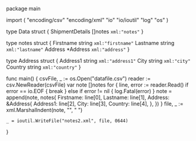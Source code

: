 package main

import (
	"encoding/csv"
	"encoding/xml"
	"io"
	"io/ioutil"
	"log"
	"os"
)

type Data struct {
	ShipmentDetails []notes `xml:"notes"`
}

type notes struct {
	Firstname string   `xml:"firstname"`
	Lastname  string   `xml:"lastname"`
	Address   *Address `xml:"address"`
}

type Address struct {
	Address1 string `xml:"address1"`
	City     string `xml:"city"`
	Country  string `xml:"country"`
}

func main() {
	csvFile, _ := os.Open("datafile.csv")
	reader := csv.NewReader(csvFile)
	var note []notes
	for {
		line, error := reader.Read()
		if error == io.EOF {
			break
		} else if error != nil {
			log.Fatal(error)
		}
		note = append(note, notes{
			Firstname: line[0],
			Lastname:  line[1],
			Address: &Address{
				Address1: line[2],
				City:     line[3],
				Country:  line[4],
			},
		})
	}
	file, _ := xml.MarshalIndent(note, "", " ")

	_ = ioutil.WriteFile("notes2.xml", file, 0644)
}

